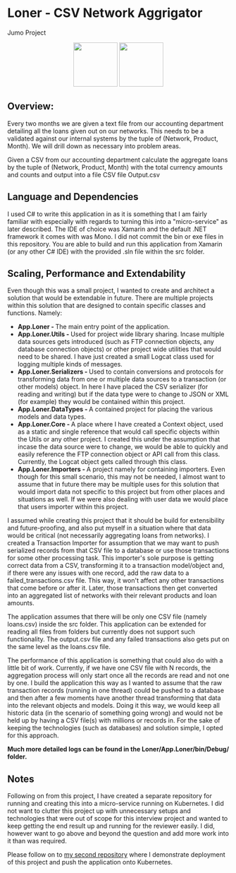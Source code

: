 Loner - CSV Network Aggrigator
======
Jumo Project
<p align="center">
    <img width = "100" src="https://avatars0.githubusercontent.com/u/53395?v=3&s=400" alt=""/>
    <img width = "100" src="http://devstickers.com/assets/img/pro/2p4i.png" alt=""/>
</p>

## Overview:
Every two months we are given a text file from our accounting department detailing all the loans given out on our networks. This needs to be a validated against our internal systems by the tuple of (Network, Product, Month). We will drill down as necessary into problem areas.  

Given a CSV from our accounting department calculate the aggregate loans by the tuple of (Network, Product, Month) with the total currency amounts and counts and output into a file CSV file Output.csv

## Language and Dependencies
I used C# to write this application in as it is something that I am fairly familiar with especially with regards to turning this into a "micro-service" as later described. The IDE of choice was Xamarin and the default .NET framework it comes with was Mono. I did not commit the bin or exe files in this repository. You are able to build and run this application from Xamarin (or any other C# IDE) with the provided .sln file within the src folder.

## Scaling, Performance and Extendability
Even though this was a small project, I wanted to create and architect a solution that would be extendable in future. There are multiple projects within this solution that are designed to contain specific classes and functions. Namely:
- <b>App.Loner - </b> The main entry point of the application.
- <b>App.Loner.Utils - </b> Used for project wide library sharing. Incase multiple data sources gets introduced (such as FTP connection objects, any database connection objects) or other project wide utilities that would need to be shared. I have just created a  small Logcat class used for logging multiple kinds of messages.
- <b>App.Loner.Serializers - </b> Used to contain conversions and protocols for transforming data from one or multiple data sources to a transaction (or other models) object. In here I have placed the CSV serializer (for reading and writing) but if the data type were to change to JSON or XML (for example) they would be contained within this project.
- <b>App.Loner.DataTypes - </b> A contained project for placing the various models and data types.
- <b>App.Loner.Core - </b> A place where I have created a Context object, used as a static and single reference that would call specific objects within the Utils or any other project. I created this under the assumption that incase the data source were to change, we would be able to quickly and easily reference the FTP connection object or API call from this class. Currently, the Logcat object gets called through this class.
- <b>App.Loner.Importers - </b> A project namely for containing importers. Even though for this small scenario, this may not be needed, I almost want to assume that in future there may be multiple uses for this solution that would import data not specific to this project but from other places and situations as well. If we were also dealing with user data we would place that users importer within this project.

I assumed while creating this project that it should be build for extensibility and future-proofing, and also put myself in a situation where that data would be critical (not necessarily aggregating loans from networks). I created a Transaction Importer for assumption that we may want to push serialized records from that CSV file to a database or use those transactions for some other processing task. This importer's sole purpose is getting correct data from a CSV, transforming it to a transaction model/object and, if there were any issues with one record, add the raw data to a failed_transactions.csv file. This way, it won't affect any other transactions that come before or after it. Later, those transactions then get converted into an aggregated list of networks with their relevant products and loan amounts.

The application assumes that there will be only one CSV file (namely loans.csv) inside the src folder. This application can be extended for reading all files from folders but currently does not support such functionality. The output.csv file and any failed transactions also gets put on the same level as the loans.csv file.

The performance of this application is something that could also do with a little bit of work.  Currently, if we have one CSV file with N records, the aggregation process will only start once all the records are read and not one by one. I build the application this way as I wanted to assume that the raw transaction records (running in one thread) could be pushed to a database and then after a few moments have another thread transforming that data into the relevant objects and models. Doing it this way, we would keep all historic data (in the scenario of something going wrong) and would not be held up by having a CSV file(s) with millions or records in. For the sake of keeping the technologies (such as databases) and solution simple, I opted for this approach.

<b>Much more detailed logs can be found in the Loner/App.Loner/bin/Debug/ folder.</b>

## Notes
Following on from this project, I have created a separate repository for running and creating this into a micro-service running on Kubernetes. I did not want to clutter this project up with unnecessary setups and technologies that were out of scope for this interview project and wanted to keep getting the end result up and running for the reviewer easily. I did, however want to go above and beyond the question and add more work into it than was required.  

Please follow on to <a href="https://github.com/SierraII/Loner-MicroService">my second repository</a> where I demonstrate deployment of this project and push the application onto Kubernetes.
